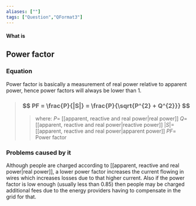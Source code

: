 ```yaml
---
aliases: [""]
tags: ["Question","QFormat3"]
---
```


#### What is
## Power factor
### Equation
Power factor is basically a measurement of real power relative to apparent power, hence power factors will always be lower than 1.

> ### $$ PF = \frac{P}{|S|} = \frac{P}{\sqrt{P^{2} + Q^{2}}} $$ 
>> where:
>> $P=$ [[apparent, reactive and real power|real power]]
>> $Q=$ [[apparent, reactive and real power|reactive power]]
>> $|S|=$ [[apparent, reactive and real power|apparent power]]
>> $PF=$ Power factor

### Problems caused by it
Although people are charged according to [[apparent, reactive and real power|real power]], a lower power factor increases the current flowing in wires which increases losses due to that higher current. Also if the power factor is low enough (usually less than 0.85) then people may be charged additional fees due to the energy providers having to compensate in the grid for that.
